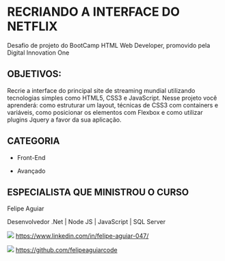 # RECRIANDO A INTERFACE DO NETFLIX

Desafio de projeto do BootCamp HTML Web Developer, promovido pela Digital Innovation One



## OBJETIVOS:

Recrie a interface do principal site de streaming mundial utilizando tecnologias simples como HTML5, CSS3 e JavaScript. Nesse projeto você aprenderá: como estruturar um layout, técnicas de CSS3 com containers e variáveis, como posicionar os elementos com Flexbox e como utilizar plugins Jquery a favor da sua aplicação.



## CATEGORIA

- Front-End 

- Avançado



## ESPECIALISTA QUE MINISTROU O CURSO

Felipe Aguiar

Desenvolvedor .Net | Node JS | JavaScript | SQL Server

![](C:\workspace\recriando-pagina-inicial-instagram\img\icon-linkedin.png) https://www.linkedin.com/in/felipe-aguiar-047/

![](C:\workspace\recriando-pagina-inicial-instagram\img\icon-github.png) https://github.com/felipeaguiarcode

